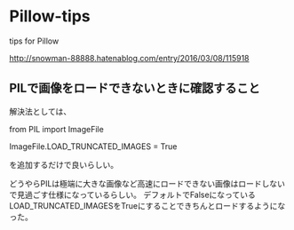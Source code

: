 # Pillow-tips
tips for Pillow

http://snowman-88888.hatenablog.com/entry/2016/03/08/115918

## PILで画像をロードできないときに確認すること

解決法としては、

from PIL import ImageFile

ImageFile.LOAD_TRUNCATED_IMAGES = True

を追加するだけで良いらしい。

どうやらPILは極端に大きな画像など高速にロードできない画像はロードしないで見過ごす仕様になっているらしい。
デフォルトでFalseになっているLOAD_TRUNCATED_IMAGESをTrueにすることできちんとロードするようになった。
